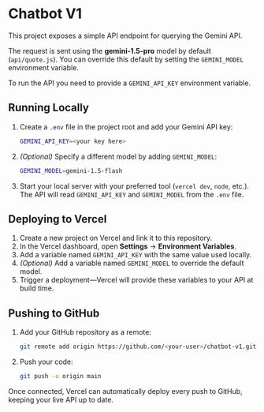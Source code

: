 # Chatbot V1

This project exposes a simple API endpoint for querying the Gemini API.

The request is sent using the **gemini-1.5-pro** model by default (`api/quote.js`).
You can override this default by setting the `GEMINI_MODEL` environment variable.

To run the API you need to provide a `GEMINI_API_KEY` environment variable.

## Running Locally

1. Create a `.env` file in the project root and add your Gemini API key:

   ```bash
   GEMINI_API_KEY=<your key here>
   ```

2. *(Optional)* Specify a different model by adding `GEMINI_MODEL`:

   ```bash
   GEMINI_MODEL=gemini-1.5-flash
   ```

3. Start your local server with your preferred tool (`vercel dev`, `node`, etc.). The API will read `GEMINI_API_KEY` and `GEMINI_MODEL` from the `.env` file.

## Deploying to Vercel

1. Create a new project on Vercel and link it to this repository.
2. In the Vercel dashboard, open **Settings** → **Environment Variables**.
3. Add a variable named `GEMINI_API_KEY` with the same value used locally.
4. *(Optional)* Add a variable named `GEMINI_MODEL` to override the default model.
5. Trigger a deployment—Vercel will provide these variables to your API at build time.

## Pushing to GitHub

1. Add your GitHub repository as a remote:

   ```bash
   git remote add origin https://github.com/<your-user>/chatbot-v1.git
   ```

2. Push your code:

   ```bash
   git push -u origin main
   ```

Once connected, Vercel can automatically deploy every push to GitHub, keeping your live API up to date.
